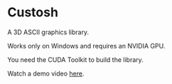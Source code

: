 # Custosh

A 3D ASCII graphics library. 

Works only on Windows and requires an NVIDIA GPU.

You need the CUDA Toolkit to build the library.

Watch a demo video [here](https://github.com/kdybek/Custosh/raw/main/examples/demo.mp4).
